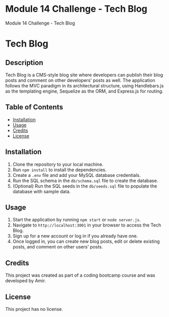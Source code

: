 # Module 14 Challenge - Tech Blog
 Module 14 Challenge - Tech Blog

# Tech Blog

## Description

Tech Blog is a CMS-style blog site where developers can publish their blog posts and comment on other developers' posts as well. The application follows the MVC paradigm in its architectural structure, using Handlebars.js as the templating engine, Sequelize as the ORM, and Express.js for routing.

## Table of Contents

- [Installation](#installation)
- [Usage](#usage)
- [Credits](#credits)
- [License](#license)

## Installation

1. Clone the repository to your local machine.
2. Run `npm install` to install the dependencies.
3. Create a `.env` file and add your MySQL database credentials.
4. Run the SQL schema in the `db/schema.sql` file to create the database.
5. (Optional) Run the SQL seeds in the `db/seeds.sql` file to populate the database with sample data.

## Usage

1. Start the application by running `npm start` or `node server.js`.
2. Navigate to `http://localhost:3001` in your browser to access the Tech Blog.
3. Sign up for a new account or log in if you already have one.
4. Once logged in, you can create new blog posts, edit or delete existing posts, and comment on other users' posts.

## Credits

This project was created as part of a coding bootcamp course and was developed by Amir.

## License

This project has no license.
